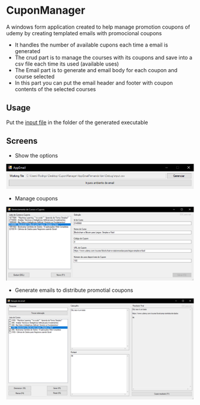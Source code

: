 # CuponManager

A windows form application created to help manage promotion coupons of udemy by creating templated emails with promocional coupons

- It handles the number of available cupons each time a email is generated
- The crud part is to manage the courses with its coupons and save into a csv file each time its used (available uses)
- The Email part is to generate and email body for each coupon and course selected
- In this part you can put the email header and footer with coupon contents of the selected courses

## Usage

Put the [input file](AppEmailFernando/input.csv) in the folder of the generated executable

## Screens

- Show the options

![Screenshot](AppEmailFernando/images/tela_inicial.png)

- Manage coupons

![Screenshot](AppEmailFernando/images/tela_cupons.png)

- Generate emails to distribute promotial coupons

![Screenshot](AppEmailFernando/images/tela_email.png)
